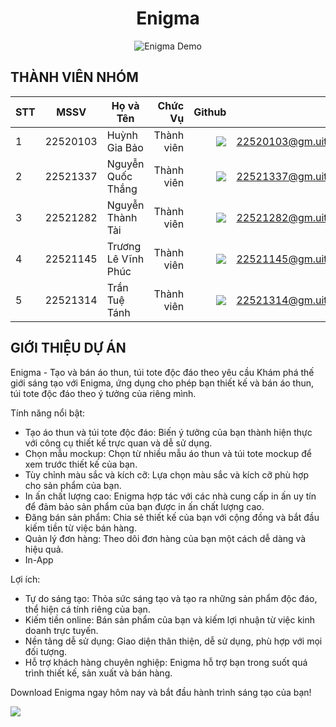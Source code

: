 <p align="center">
    <h1 align="center"><b>Enigma</b></h1>
</p>

<p align="center">
    <img src="./Enigma/assets/enigma.gif" alt="Enigma Demo">
</p>

## THÀNH VIÊN NHÓM

| STT |   MSSV   | Họ và Tên           |    Chức Vụ |                                                                                                                         Github |                  Email |
| --- | :------: | ------------------- | ---------: | -----------------------------------------------------------------------------------------------------------------------------: | ---------------------: |
| 1   | 22520103 | Huỳnh Gia Bảo       | Thành viên |            [![](https://img.shields.io/badge/hgbaooo-%2324292f.svg?style=flat-square&logo=github)](https://github.com/hgbaooo) | 22520103@gm.uit.edu.vn |
| 2   | 22521337 | Nguyễn Quốc Thắng   | Thành viên |    [![](https://img.shields.io/badge/nguynqthawq-%2324292f.svg?style=flat-square&logo=github)](https://github.com/nguynqthawq) | 22521337@gm.uit.edu.vn |
| 3   | 22521282 | Nguyễn Thành Tài    | Thành viên | [![](https://img.shields.io/badge/not--thanhtai-%2324292f.svg?style=flat-square&logo=github)](https://github.com/not-thanhtai) | 22521282@gm.uit.edu.vn |
| 4   | 22521145 | Trương Lê Vĩnh Phúc | Thành viên |          [![](https://img.shields.io/badge/sloweyyy-%2324292f.svg?style=flat-square&logo=github)](https://github.com/sloweyyy) | 22521145@gm.uit.edu.vn |
| 5   | 22521314 | Trần Tuệ Tánh       | Thành viên |          [![](https://img.shields.io/badge/TrTueTah-%2324292f.svg?style=flat-square&logo=github)](https://github.com/TrTueTah) | 22521314@gm.uit.edu.vn |

## GIỚI THIỆU DỰ ÁN

Enigma - Tạo và bán áo thun, túi tote độc đáo theo yêu cầu
Khám phá thế giới sáng tạo với Enigma, ứng dụng cho phép bạn thiết kế và bán áo thun, túi tote độc đáo theo ý tưởng của riêng mình.

Tính năng nổi bật:

-   Tạo áo thun và túi tote độc đáo: Biến ý tưởng của bạn thành hiện thực với công cụ thiết kế trực quan và dễ sử dụng.
-   Chọn mẫu mockup: Chọn từ nhiều mẫu áo thun và túi tote mockup để xem trước thiết kế của bạn.
-   Tùy chỉnh màu sắc và kích cỡ: Lựa chọn màu sắc và kích cỡ phù hợp cho sản phẩm của bạn.
-   In ấn chất lượng cao: Enigma hợp tác với các nhà cung cấp in ấn uy tín để đảm bảo sản phẩm của bạn được in ấn chất lượng cao.
-   Đăng bán sản phẩm: Chia sẻ thiết kế của bạn với cộng đồng và bắt đầu kiếm tiền từ việc bán hàng.
-   Quản lý đơn hàng: Theo dõi đơn hàng của bạn một cách dễ dàng và hiệu quả.
-   In-App

Lợi ích:

-   Tự do sáng tạo: Thỏa sức sáng tạo và tạo ra những sản phẩm độc đáo, thể hiện cá tính riêng của bạn.
-   Kiếm tiền online: Bán sản phẩm của bạn và kiếm lợi nhuận từ việc kinh doanh trực tuyến.
-   Nền tảng dễ sử dụng: Giao diện thân thiện, dễ sử dụng, phù hợp với mọi đối tượng.
-   Hỗ trợ khách hàng chuyên nghiệp: Enigma hỗ trợ bạn trong suốt quá trình thiết kế, sản xuất và bán hàng.

Download Enigma ngay hôm nay và bắt đầu hành trình sáng tạo của bạn!

<img src="/Enigma/assets/images/PosterOG.png" />

